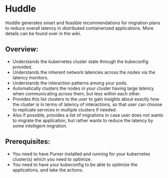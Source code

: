 # Huddle
Huddle generates smart and feasible recommendations for migration plans to reduce overall latency in distributed containerized applications. More details can be found over in the wiki.

## Overview:
- Understands the kubernetes cluster state through the kubeconfig provided. 
- Understands the inherent network latencies across the nodes via the latency monitors.
- Understands the interaction patterns among your pods.
- Automatically clusters the nodes in your cluster having large latency when communicating across them, but less within each other.
- Provides this list clusters to the user to gain insights about exactly how the cluster is in terms of latency of interactions, so that user can choose to replicate services in multiple clusters if needed.
- Also if possible, provides a list of migrations in case user does not wants to migrate the application, but rather wants to reduce the latency by some intelligent migration.

## Prerequisites: 
- You need to have Purser installed and running for your kubernetes cluster(s) which you need to optimize.
- You need to have your kubeconfig to be able to optimize the applications, and take the actions.
